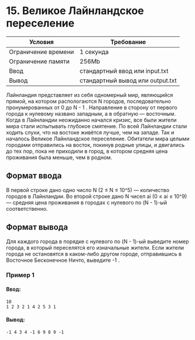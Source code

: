 # 15. Великое Лайнландское переселение

| Условия             | Требование                         |
| ------------------- | ---------------------------------- | 
| Ограничение времени | 1 секунда                          |
| Ограничение памяти  | 256Mb                              |
| Ввод                | стандартный ввод или input.txt     |
| Вывод               | стандартный вывод или output.txt   |

Лайнландия представляет из себя одномерный мир, являющийся прямой, на котором распологаются N городов, последовательно пронумерованных от 0 до N - 1 . Направление в сторону от первого города к нулевому названо западным, а в обратную — восточным.
Когда в Лайнландии неожиданно начался кризис, все были жители мира стали испытывать глубокое смятение. По всей Лайнландии стали ходить слухи, что на востоке живётся лучше, чем на западе.
Так и началось Великое Лайнландское переселение. Обитатели мира целыми городами отправились на восток, покинув родные улицы, и двигались до тех пор, пока не приходили в город, в котором средняя цена проживания была меньше, чем в родном.

## Формат ввода
В первой строке дано одно число N (2 ≤ N ≤ 10^5) — количество городов в Лайнландии. Во второй строке дано N чисел ai (0 ≤ ai ≤ 10^9) — средняя цена проживания в городах с нулевого по (N - 1)-ый соответственно.

## Формат вывода
Для каждого города в порядке с нулевого по (N - 1)-ый выведите номер города, в который переселятся его изначальные жители. Если жители города не остановятся в каком-либо другом городе, отправившись в Восточное Бесконечное Ничто, выведите -1 .

### Пример 1
#### Ввод:
```
10
1 2 3 2 1 4 2 5 3 1
```
#### Вывод:
```
-1 4 3 4 -1 6 9 8 9 -1
```